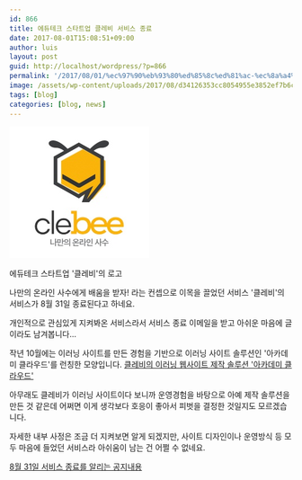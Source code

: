 ```yaml
---
id: 866
title: 에듀테크 스타트업 클레비 서비스 종료
date: 2017-08-01T15:08:51+09:00
author: luis
layout: post
guid: http://localhost/wordpress/?p=866
permalink: '/2017/08/01/%ec%97%90%eb%93%80%ed%85%8c%ed%81%ac-%ec%8a%a4%ed%83%80%ed%8a%b8%ec%97%85-%ed%81%b4%eb%a0%88%eb%b9%84-%ec%84%9c%eb%b9%84%ec%8a%a4-%ec%a2%85%eb%a3%8c/'
image: /assets/wp-content/uploads/2017/08/d34126353cc8054955e3852ef7b6ceaa.jpg
tags: [blog]
categories: [blog, news]
---
```

<img class="size-full wp-image-867" src="/assets/wp-content/uploads/2017/08/d34126353cc8054955e3852ef7b6ceaa.jpg" alt="" width="249" height="234">

에듀테크 스타트업 '클레비'의 로고

나만의 온라인 사수에게 배움을 받자! 라는 컨셉으로 이목을 끌었던 서비스 '클레비'의 서비스가 8월 31일 종료된다고 하네요.

개인적으로 관심있게 지켜봐온 서비스라서 서비스 종료 이메일을 받고 아쉬운 마음에 글이라도 남겨봅니다...

<!--more-->

작년 10월에는 이러닝 사이트를 만든 경험을 기반으로 이러닝 사이트 솔루션인 '아카데미 클라우드'를 런칭한 모양입니다.
<a href="https://www.academy-cloud.net" target="_blank" rel="noopener">클레비의 이러닝 웹사이트 제작 솔루션 '아카데미 클라우드'</a>

아무래도 클레비가 이러닝 사이트이다 보니까 운영경험을 바탕으로 아예 제작 솔루션을 만든 것 같은데 어쩌면 이게 생각보다 호응이 좋아서 피벗을 결정한 것일지도 모르겠습니다.

자세한 내부 사정은 조금 더 지켜보면 알게 되겠지만, 사이트 디자인이나 운영방식 등 모두 마음에 들었던 서비스라 아쉬움이 남는 건 어쩔 수 없네요.

<a href="https://www.clebee.net/notices" target="_blank" rel="noopener">8월 31일 서비스 종료를 알리는 공지내용</a>
